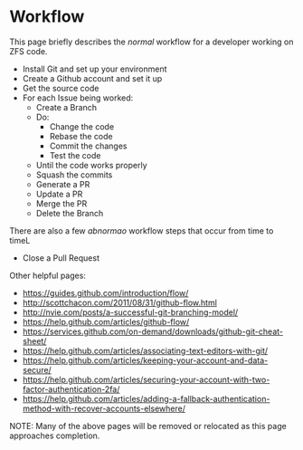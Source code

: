 # Workflow

This page briefly describes the *normal* workflow for a developer working on ZFS code.

* Install Git and set up your environment
* Create a Github account and set it up
* Get the source code
* For each Issue being worked:
   * Create a Branch
   * Do:
       * Change the code
       * Rebase the code
       * Commit the changes
       * Test the code
   * Until the code works properly
   * Squash the commits
   * Generate a PR
   * Update a PR
   * Merge the PR
   * Delete the Branch

There are also a few *abnormao* workflow steps that occur from time to timeL

* Close a Pull Request

Other helpful pages:
* https://guides.github.com/introduction/flow/
* http://scottchacon.com/2011/08/31/github-flow.html
* http://nvie.com/posts/a-successful-git-branching-model/
* https://help.github.com/articles/github-flow/
* https://services.github.com/on-demand/downloads/github-git-cheat-sheet/
* https://help.github.com/articles/associating-text-editors-with-git/
* https://help.github.com/articles/keeping-your-account-and-data-secure/
* https://help.github.com/articles/securing-your-account-with-two-factor-authentication-2fa/
* https://help.github.com/articles/adding-a-fallback-authentication-method-with-recover-accounts-elsewhere/

NOTE:  Many of the above pages will be removed or relocated as this page approaches completion.
